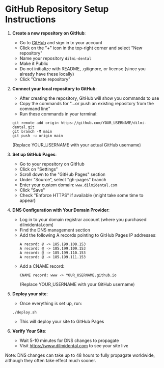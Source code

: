 # GitHub Repository Setup Instructions

1. **Create a new repository on GitHub**:
   - Go to [GitHub](https://github.com) and sign in to your account
   - Click on the "+" icon in the top-right corner and select "New repository"
   - Name your repository `dilmi-dental`
   - Make it Public
   - Do not initialize with README, .gitignore, or license (since you already have these locally)
   - Click "Create repository"

2. **Connect your local repository to GitHub**:
   - After creating the repository, GitHub will show you commands to use
   - Copy the commands for "…or push an existing repository from the command line"
   - Run these commands in your terminal:
   ```
   git remote add origin https://github.com/YOUR_USERNAME/dilmi-dental.git
   git branch -M main
   git push -u origin main
   ```
   (Replace YOUR_USERNAME with your actual GitHub username)

3. **Set up GitHub Pages**:
   - Go to your repository on GitHub
   - Click on "Settings"
   - Scroll down to the "GitHub Pages" section
   - Under "Source", select "gh-pages" branch
   - Enter your custom domain: `www.dilmidental.com`
   - Click "Save"
   - Check "Enforce HTTPS" if available (might take some time to appear)

4. **DNS Configuration with Your Domain Provider**:
   - Log in to your domain registrar account (where you purchased dilmidental.com)
   - Find the DNS management section
   - Add the following A records pointing to GitHub Pages IP addresses:
     ```
     A record: @ -> 185.199.108.153
     A record: @ -> 185.199.109.153
     A record: @ -> 185.199.110.153
     A record: @ -> 185.199.111.153
     ```
   - Add a CNAME record:
     ```
     CNAME record: www -> YOUR_USERNAME.github.io
     ```
     (Replace YOUR_USERNAME with your GitHub username)

5. **Deploy your site**:
   - Once everything is set up, run:
   ```
   ./deploy.sh
   ```
   - This will deploy your site to GitHub Pages

6. **Verify Your Site**:
   - Wait 5-10 minutes for DNS changes to propagate
   - Visit https://www.dilmidental.com to see your site live

Note: DNS changes can take up to 48 hours to fully propagate worldwide, although they often take effect much sooner. 